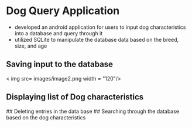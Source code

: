 # Dog Query Application
- developed an android application for users to input dog characteristics into a database and query through it
- utilized SQLite to manipulate the database data based on the breed, size, and age
## Saving input to the database
< img src= images/image2.png width = "120"/>
</a>
## Displaying list of Dog characteristics
<a img src=images/image3.png width= "120"/>
</a>
## Deleting entries in the data base
## Searching through the database based on the dog characteristics 
